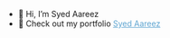 - 👋 Hi, I’m Syed Aareez
- 👀 Check out my portfolio <a href="https://syedaareez.vercel.app/" style="color:#5ea5d1; ">Syed Aareez</a>

<!---
syedaareez/syedaareez is a ✨ special ✨ repository because its `README.md` (this file) appears on your GitHub profile.
You can click the Preview link to take a look at your changes.
--->
